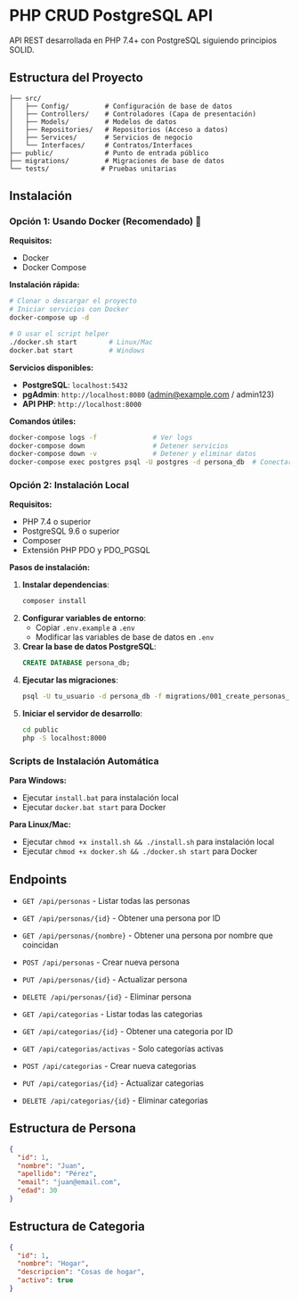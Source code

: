 # PHP CRUD PostgreSQL API

API REST desarrollada en PHP 7.4+ con PostgreSQL siguiendo principios SOLID.

## Estructura del Proyecto

```
├── src/
│   ├── Config/         # Configuración de base de datos
│   ├── Controllers/    # Controladores (Capa de presentación)
│   ├── Models/         # Modelos de datos
│   ├── Repositories/   # Repositorios (Acceso a datos)
│   ├── Services/       # Servicios de negocio
│   └── Interfaces/     # Contratos/Interfaces
├── public/             # Punto de entrada público
├── migrations/         # Migraciones de base de datos
└── tests/             # Pruebas unitarias
```

## Instalación

### Opción 1: Usando Docker (Recomendado) 🐳

**Requisitos:**

- Docker
- Docker Compose

**Instalación rápida:**

```bash
# Clonar o descargar el proyecto
# Iniciar servicios con Docker
docker-compose up -d

# O usar el script helper
./docker.sh start        # Linux/Mac
docker.bat start         # Windows
```

**Servicios disponibles:**

- **PostgreSQL**: `localhost:5432`
- **pgAdmin**: `http://localhost:8080` (admin@example.com / admin123)
- **API PHP**: `http://localhost:8000`

**Comandos útiles:**

```bash
docker-compose logs -f              # Ver logs
docker-compose down                 # Detener servicios
docker-compose down -v              # Detener y eliminar datos
docker-compose exec postgres psql -U postgres -d persona_db  # Conectar a BD
```

### Opción 2: Instalación Local

**Requisitos:**

- PHP 7.4 o superior
- PostgreSQL 9.6 o superior
- Composer
- Extensión PHP PDO y PDO_PGSQL

**Pasos de instalación:**

1. **Instalar dependencias**:
   ```bash
   composer install
   ```
2. **Configurar variables de entorno**:
   - Copiar `.env.example` a `.env`
   - Modificar las variables de base de datos en `.env`
3. **Crear la base de datos PostgreSQL**:
   ```sql
   CREATE DATABASE persona_db;
   ```
4. **Ejecutar las migraciones**:
   ```bash
   psql -U tu_usuario -d persona_db -f migrations/001_create_personas_table.sql
   ```
5. **Iniciar el servidor de desarrollo**:
   ```bash
   cd public
   php -S localhost:8000
   ```

### Scripts de Instalación Automática

**Para Windows:**

- Ejecutar `install.bat` para instalación local
- Ejecutar `docker.bat start` para Docker

**Para Linux/Mac:**

- Ejecutar `chmod +x install.sh && ./install.sh` para instalación local
- Ejecutar `chmod +x docker.sh && ./docker.sh start` para Docker

## Endpoints

- `GET /api/personas` - Listar todas las personas
- `GET /api/personas/{id}` - Obtener una persona por ID
- `GET /api/personas/{nombre}` - Obtener una persona por nombre que coincidan
- `POST /api/personas` - Crear nueva persona
- `PUT /api/personas/{id}` - Actualizar persona
- `DELETE /api/personas/{id}` - Eliminar persona

- `GET /api/categorias` - Listar todas las categorias
- `GET /api/categorias/{id}` - Obtener una categoria por ID
- `GET /api/categorias/activas` - Solo categorías activas
- `POST /api/categorias` - Crear nueva categorias
- `PUT /api/categorias/{id}` - Actualizar categorias
- `DELETE /api/categorias/{id}` - Eliminar categorias

## Estructura de Persona

```json
{
  "id": 1,
  "nombre": "Juan",
  "apellido": "Pérez",
  "email": "juan@email.com",
  "edad": 30
}
```

## Estructura de Categoria

```json
{
  "id": 1,
  "nombre": "Hogar",
  "descripcion": "Cosas de hogar",
  "activo": true
}
```

